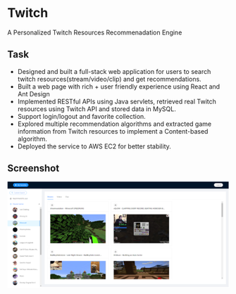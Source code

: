 # Twitch
 A Personalized Twitch Resources Recommenadation Engine
 
## Task
* Designed and built a full-stack web application for users to search twitch resources(stream/video/clip) and get recommendations.
* Built a web page with rich + user friendly experience using React and Ant Design
* Implemented RESTful APIs using Java servlets, retrieved real Twitch resources using Twitch API and stored data in MySQL.
* Support login/logout and favorite collection.
* Explored multiple recommendation algorithms and extracted game information from Twitch resources to implement a Content-based algorithm.
* Deployed the service to AWS EC2 for better stability.


## Screenshot

![MainPage](./Screenshot/MyTwitch.png)


